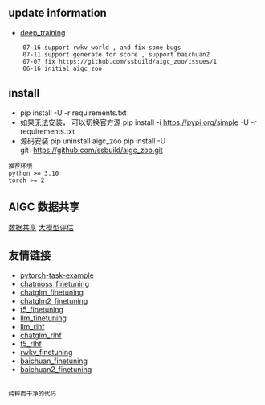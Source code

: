 ## update information
   - [deep_training](https://github.com/ssbuild/deep_training)

```text
    07-16 support rwkv world , and fix some bugs
    07-11 support generate for score , support baichuan2
    07-07 fix https://github.com/ssbuild/aigc_zoo/issues/1
    06-16 initial aigc_zoo
```

## install
  - pip install -U -r requirements.txt
  - 如果无法安装， 可以切换官方源 pip install -i https://pypi.org/simple -U -r requirements.txt
  - 源码安装 
pip uninstall aigc_zoo
pip install -U git+https://github.com/ssbuild/aigc_zoo.git

```text
推荐环境 
python >= 3.10
torch >= 2
```

## AIGC 数据共享
[数据共享](http://101.42.176.124:8080)
[大模型评估](https://github.com/ssbuild/aigc_eval)

## 友情链接

- [pytorch-task-example](https://github.com/ssbuild/pytorch-task-example)
- [chatmoss_finetuning](https://github.com/ssbuild/chatmoss_finetuning)
- [chatglm_finetuning](https://github.com/ssbuild/chatglm_finetuning)
- [chatglm2_finetuning](https://github.com/ssbuild/chatglm2_finetuning)
- [t5_finetuning](https://github.com/ssbuild/t5_finetuning)
- [llm_finetuning](https://github.com/ssbuild/llm_finetuning)
- [llm_rlhf](https://github.com/ssbuild/llm_rlhf)
- [chatglm_rlhf](https://github.com/ssbuild/chatglm_rlhf)
- [t5_rlhf](https://github.com/ssbuild/t5_rlhf)
- [rwkv_finetuning](https://github.com/ssbuild/rwkv_finetuning)
- [baichuan_finetuning](https://github.com/ssbuild/baichuan_finetuning)
- [baichuan2_finetuning](https://github.com/ssbuild/baichuan2_finetuning)
## 
    纯粹而干净的代码